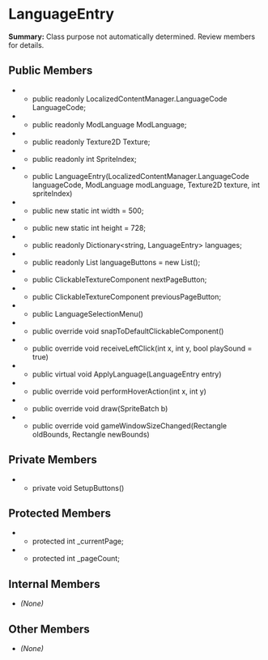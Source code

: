 # LanguageEntry

**Summary:** Class purpose not automatically determined. Review members for details.

## Public Members
- - public readonly LocalizedContentManager.LanguageCode LanguageCode;
- - public readonly ModLanguage ModLanguage;
- - public readonly Texture2D Texture;
- - public readonly int SpriteIndex;
- - public LanguageEntry(LocalizedContentManager.LanguageCode languageCode, ModLanguage modLanguage, Texture2D texture, int spriteIndex)
- - public new static int width = 500;
- - public new static int height = 728;
- - public readonly Dictionary<string, LanguageEntry> languages;
- - public readonly List<ClickableComponent> languageButtons = new List<ClickableComponent>();
- - public ClickableTextureComponent nextPageButton;
- - public ClickableTextureComponent previousPageButton;
- - public LanguageSelectionMenu()
- - public override void snapToDefaultClickableComponent()
- - public override void receiveLeftClick(int x, int y, bool playSound = true)
- - public virtual void ApplyLanguage(LanguageEntry entry)
- - public override void performHoverAction(int x, int y)
- - public override void draw(SpriteBatch b)
- - public override void gameWindowSizeChanged(Rectangle oldBounds, Rectangle newBounds)

## Private Members
- - private void SetupButtons()

## Protected Members
- - protected int _currentPage;
- - protected int _pageCount;

## Internal Members
- *(None)*

## Other Members
- *(None)*
